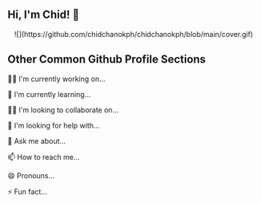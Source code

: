 ## Hi, I'm Chid! 👋

<p align="center"> ![](https://github.com/chidchanokph/chidchanokph/blob/main/cover.gif) </p>

## Other Common Github Profile Sections
👩‍💻 I'm currently working on...

🧠 I'm currently learning...

👯‍♀️ I'm looking to collaborate on...

🤔 I'm looking for help with...

💬 Ask me about...

📫 How to reach me...

😄 Pronouns...

⚡️ Fun fact...

